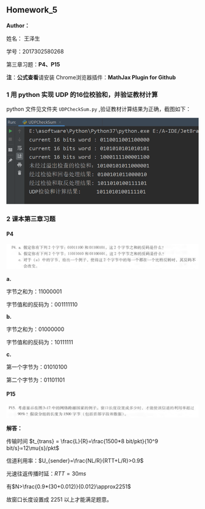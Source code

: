 ## Homework_5

**Author：**

姓名： 王泽生

学号：2017302580268

第三章习题：**P4、P15**

**注**：**公式查看**请安装 Chrome浏览器插件：**MathJax Plugin for Github** 



### 1 用 python 实现 UDP 的16位校验和，并验证教材计算

python 文件见文件夹 `UDPCheckSum.py` ,验证教材计算结果为正确，截图如下：

![](images\UDPCheckSum.png)



### 2 课本第三章习题

#### P4

![](images\4.png)

**a.**

字节之和为：11000001

字节值和的反码为：001111110

**b.**

字节之和为：01000000

字节值和的反码为：10111111

**c.**

第一个字节为：01010100

第二个字节为：01101101



#### P15

![](images/15.png)



**解答：**

传输时间 $t_{trans} = \frac{L}{R}=\frac{1500*8 bit/pkt}{10^9 bit/s}=12\mu{s}/pkt$

信道利用率：$U_{sender}=\frac{NL/R}{RTT+L/R}>0.9$

光速往返传播时延：$RTT=30ms$

有$N>\frac{0.9*(30+0.012)}{0.012}\approx2251$

故窗口长度设置成 2251 以上才能满足题意。



